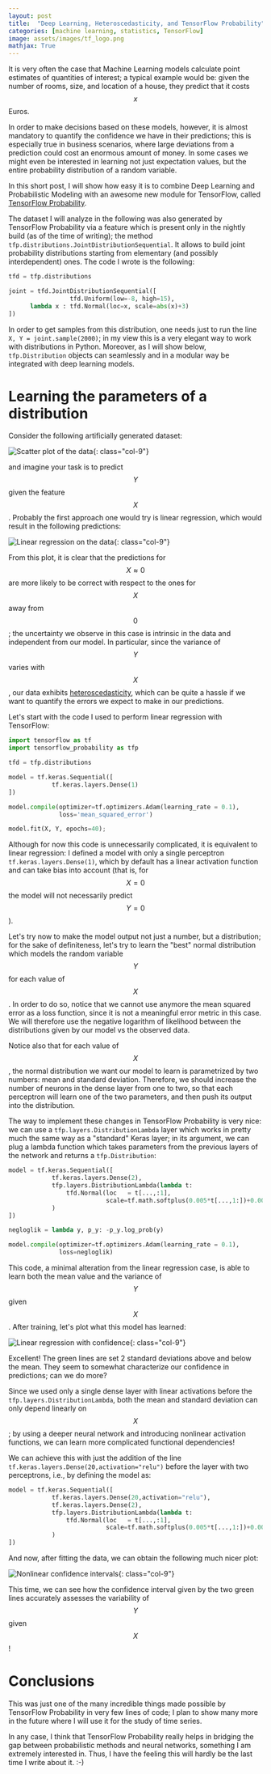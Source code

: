 ```yaml
---
layout: post
title:  "Deep Learning, Heteroscedasticity, and TensorFlow Probability"
categories: [machine learning, statistics, TensorFlow]
image: assets/images/tf_logo.png
mathjax: True
---
```


It is very often the case that Machine Learning models
calculate point estimates of quantities of interest;
a typical example would be:
given the number of rooms, size, and location of a house, they
predict that it costs $$x$$ Euros.

In order to make decisions based on these models,
however, it is almost mandatory to quantify
the confidence we have in their predictions;
this is especially true in business scenarios, where
large deviations from a prediction could cost an enormous
amount of money. In some cases we might even be interested
in learning not just expectation values, but the
entire probability distribution of a random variable.

In this short post, I will show how easy it is to combine
Deep Learning and Probabilistic Modeling with an
awesome new module for TensorFlow, called
[TensorFlow Probability](https://www.tensorflow.org/probability).

The dataset I will analyze in the following was also generated by
TensorFlow Probability via a feature which is present
only in the nightly build (as of the time of writing);
the method `tfp.distributions.JointDistributionSequential`.
It allows to build joint probability distributions starting from
elementary (and possibly interdependent) ones. The code
I wrote is the following:

```python
tfd = tfp.distributions

joint = tfd.JointDistributionSequential([
                 tfd.Uniform(low=-8, high=15),
      lambda x : tfd.Normal(loc=x, scale=abs(x)+3)
])
```
In order to get samples from this distribution, one needs
just to run the line `X, Y = joint.sample(2000)`; in my
view this is a very elegant way to work with distributions
in Python. Moreover, as I will show below, `tfp.Distribution`
objects can seamlessly and in a modular way be integrated with
deep learning models.

# Learning the parameters of a distribution

Consider the following artificially generated dataset:

![Scatter plot of the data](/assets/pics/tfp/scatter.svg){: class="col-9"}

and imagine your task is to predict $$Y$$ given the
feature $$X$$. Probably the first approach one would
try is linear regression, which would result in the
following predictions:

![Linear regression on the data](/assets/pics/tfp/linreg.svg){: class="col-9"}

From this plot, it is clear that the predictions for
$$X \approx 0$$ are more likely to be correct with
respect to the ones for $$X$$ away from $$0$$; the
uncertainty we observe in this case is intrinsic in the data and
independent from our model. In particular, since
the variance of $$Y$$ varies with $$X$$, our data
exhibits [heteroscedasticity](https://en.wikipedia.org/wiki/Heteroscedasticity),
which can be quite a hassle if we want to quantify
the errors we expect to make in our predictions.

Let's start with the code I used to perform linear regression
with TensorFlow:

```python
import tensorflow as tf
import tensorflow_probability as tfp

tfd = tfp.distributions

model = tf.keras.Sequential([
            tf.keras.layers.Dense(1)
])

model.compile(optimizer=tf.optimizers.Adam(learning_rate = 0.1),
              loss='mean_squared_error')

model.fit(X, Y, epochs=40);
```

Although for now this code is unnecessarily complicated, it is
equivalent to linear regression: I defined a model with only a single
perceptron `tf.keras.layers.Dense(1)`, which by default has a linear
activation function and can take bias into account (that is, for $$X = 0$$
the model will not necessarily predict $$Y = 0$$).

Let's try now to make the model output not just a number, but a distribution;
for the sake of definiteness, let's try to learn the "best" normal distribution
which models the random variable $$Y$$ for each value of $$X$$.
In order to do so, notice that we cannot use anymore the mean squared error
as a loss function, since it is not a meaningful error metric in this case.
We will therefore use the negative logarithm of likelihood between the
distributions given by our model vs the observed data.

Notice also that for each value of $$X$$, the normal distribution we want our
model to learn is parametrized by two numbers: mean and standard deviation.
Therefore, we should increase the number of neurons in the dense layer from
one to two, so that each perceptron will learn one of the two parameters, and
then push its output into the distribution.

The way to implement these changes in TensorFlow Probability is very nice:
we can use a `tfp.layers.DistributionLambda` layer which works in pretty
much the same way as a "standard" Keras layer; in its argument, we
can plug a lambda function which takes parameters from the previous layers
of the network and returns a `tfp.Distribution`:

```python
model = tf.keras.Sequential([
            tf.keras.layers.Dense(2),
            tfp.layers.DistributionLambda(lambda t:
                tfd.Normal(loc   = t[...,:1],
                           scale=tf.math.softplus(0.005*t[...,1:])+0.001)
            )
])

negloglik = lambda y, p_y: -p_y.log_prob(y)

model.compile(optimizer=tf.optimizers.Adam(learning_rate = 0.1),
              loss=negloglik)
```
This code, a minimal alteration from the linear regression case, is able
to learn both the mean value and the variance of $$Y$$ given $$X$$.
After training, let's plot what this model has learned:

![Linear regression with confidence](/assets/pics/tfp/conf1.svg){: class="col-9"}

Excellent! The green lines are set 2 standard deviations above and below the
mean. They seem to somewhat characterize our confidence in predictions;
can we do more?

Since we used only a single dense layer with linear activations before the
`tfp.layers.DistributionLambda`, both the mean and standard deviation
can only depend linearly on $$X$$; by using a deeper neural network and
introducing nonlinear activation functions, we can learn more complicated
functional dependencies!

We can achieve this with just the addition of the line
`tf.keras.layers.Dense(20,activation="relu")`
before the layer with two perceptrons, i.e., by defining the model as:

```python
model = tf.keras.Sequential([
            tf.keras.layers.Dense(20,activation="relu"),    
            tf.keras.layers.Dense(2),
            tfp.layers.DistributionLambda(lambda t:
                tfd.Normal(loc   = t[...,:1],
                           scale=tf.math.softplus(0.005*t[...,1:])+0.001)
            )
])
```

And now, after fitting the data, we can obtain the following much nicer plot:

![Nonlinear confidence intervals](/assets/pics/tfp/conf1.svg){: class="col-9"}

This time, we can see how the confidence interval given by the two green lines
accurately assesses the variability of $$Y$$ given $$X$$!

# Conclusions

This was just one of the many incredible things made possible by TensorFlow
Probability in very few lines of code; I plan to show many more in the future
where I will use it for the study of time series.

In any case, I think that TensorFlow Probability really helps in bridging the
gap between probabilistic methods and neural networks, something I am extremely
interested in. Thus, I have the feeling this will hardly be the last time I
write about it. :-)
